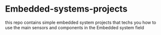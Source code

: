 # Embedded-systems-projects
this repo contains simple embedded system projects that techs you how to use the main sensors and components in the Embedded system field
